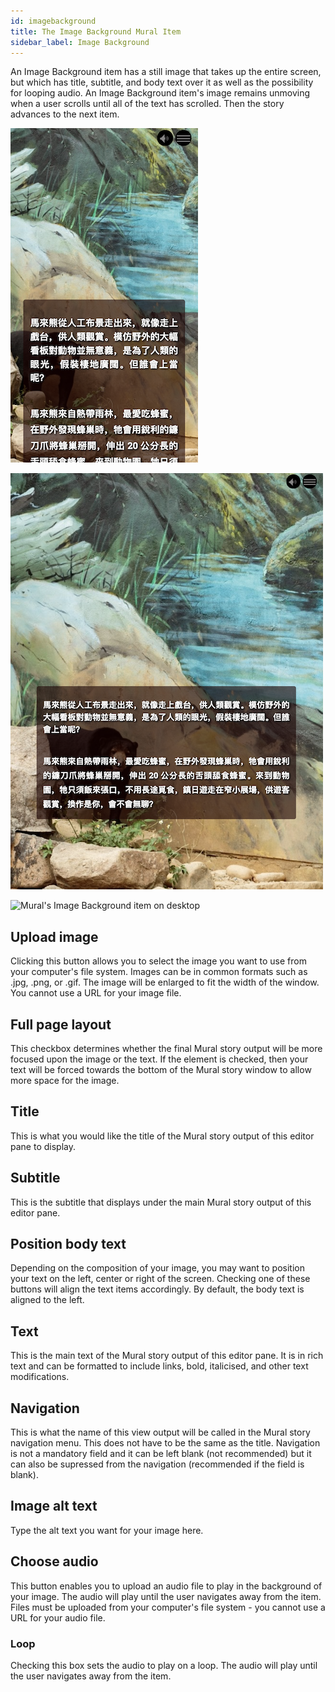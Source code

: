 ```yaml
---
id: imagebackground
title: The Image Background Mural Item
sidebar_label: Image Background
---
```


An Image Background item has a still image that takes up the entire screen, but which has title, subtitle, and body text over it as well as the possibility for looping audio. An Image Background item's image remains unmoving when a user scrolls until all of the text has scrolled. Then the story advances to the next item.

![Mural's Image Background item on phone](./assets/output/ImageBackground-phone.png "Mural's Image Background item on phone")

![Mural's Image Background item on tablet](./assets/output/ImageBackground-tablet.png "Mural's Image Background item on tablet")

![Mural's Image Background item on desktop](./assets/output/ImageBackground-desktop.png "Mural's Image Background item on desktop")

## Upload image

Clicking this button allows you to select the image you want to use from your computer's file system. Images can be in common formats such as .jpg, .png, or .gif. The image will be enlarged to fit the width of the window. You cannot use a URL for your image file.

## Full page layout

This checkbox determines whether the final Mural story output will be more focused upon the image or the text. If the element is checked, then your text will be forced towards the bottom of the Mural story window to allow more space for the image.

## Title

This is what you would like the title of the Mural story output of this editor pane to display.

## Subtitle

This is the subtitle that displays under the main Mural story output of this editor pane.

## Position body text

Depending on the composition of your image, you may want to position your text on the left, center or right of the screen. Checking one of these buttons will align the text items accordingly. By default, the body text is aligned to the left.

## Text

This is the main text of the Mural story output of this editor pane. It is in rich text and can be formatted to include links, bold, italicised, and other text modifications.

## Navigation

This is what the name of this view output will be called in the Mural story navigation menu. This does not have to be the same as the title.
Navigation is not a mandatory field and it can be left blank (not recommended) but it can also be supressed from the navigation (recommended if the field is blank).

## Image alt text

Type the alt text you want for your image here.

## Choose audio

This button enables you to upload an audio file to play in the background of your image. The audio will play until the user navigates away from the item. Files must be uploaded from your computer's file system - you cannot use a URL for your audio file.

### Loop

Checking this box sets the audio to play on a loop. The audio will play until the user navigates away from the item.
